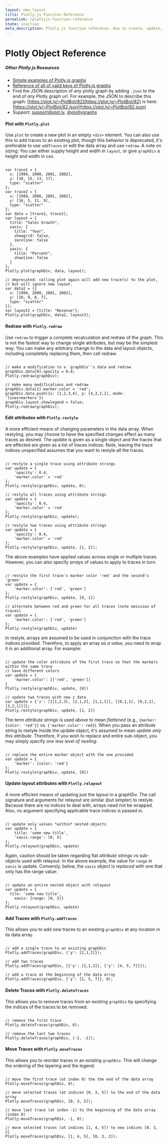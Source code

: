 ```yaml
---
layout: new_layout
title: Plotly.js Function Reference
permalink: /plotlyjs-function-reference
state: inactive
meta_description: Plotly.js function reference. How to create, update, and modify graphs drawn with Plotly's Javascript Graphing Library.
---
```


# Plotly Object Reference


##### Other Plotly.js Resources
- [Simple examples of Plotly.js graphs](https://plot.ly/javascript-graphing-library/)
- [Reference of all of valid keys of Plotly.js graphs](https://plot.ly/javascript-graphing-library/reference)
- Find the JSON description of *any* plotly graph by adding `.json` to the end of *any* Plotly graph url.
  For example, the JSON to describe this graph: [https://plot.ly/~PlotBot/82](https://plot.ly/~PlotBot/82)
  is here: [https://plot.ly/~PlotBot/82.json](https://plot.ly/~PlotBot/82.json)
- Support: <support@plot.ly>, [@plotlygraphs](https://twitter.com/plotlygraphs)


#### Plot with `Plotly.plot`
Use `plot` to create a new plot in an empty `<div>` element. You can also use this to add traces to an existing plot, though this behavior is deprecated, it's preferable to use `addTraces` or edit the data array and use `redraw`.
A note on sizing: You can either supply height and width in `layout`, or give `graphDiv` a height and width in css.


<pre><code>
var trace1 = {
  x: [1999, 2000, 2001, 2002],
  y: [10, 15, 13, 17],
  type: "scatter"
};
var trace2 = {
  x: [1999, 2000, 2001, 2002],
  y: [16, 5, 11, 9],
  type: "scatter"
};
var data = [trace1, trace2];
var layout = {
  title: "Sales Growth",
  xaxis: {
    title: "Year",
    showgrid: false,
    zeroline: false
  },
  yaxis: {
    title: "Percent",
    showline: false
  }
};
Plotly.plot(graphDiv, data, layout);

// deprecated: calling plot again will add new trace(s) to the plot,
// but will ignore new layout.
var data2 = [{
  x: [1999, 2000, 2001, 2002],
  y: [10, 9, 8, 7],
  type: "scatter"
}];
var layout2 = {title: "Revenue"};
Plotly.plot(graphDiv, data2, layout2);
</code></pre>


#### Redraw with `Plotly.redraw`
Use `redraw` to trigger a complete recalculation and redraw of the graph. This is not the fastest way to change single attributes, but may be the simplest way. You can make any arbitrary change to the data and layout objects, including completely replacing them, then call redraw.

<pre><code>
// make a modification to a `graphDiv`'s data and redraw
graphDiv.data[0].opacity = 0.4;
Plotly.redraw(graphDiv);

// make many modifications and redraw
graphDiv.data[1].marker.color = 'red';
graphDiv.data.push({x: [1,2,3,4], y: [4,3,2,1], mode: 'lines+markers'})
graphDiv.layout.showlegend = false;
Plotly.redraw(graphDiv);
</code></pre>

#### Edit attributes with `Plotly.restyle`
A more efficient means of changing parameters in the data array. When restyling, you may choose to have the specified changes effect as many traces as desired. The update is given as a single object and the traces that are effected are given as a list of traces indices. Note, leaving the trace indices unspecified assumes that you want to restyle *all* the traces.

<pre><code>
// restyle a single trace using attribute strings
var update = {
    'opacity': 0.4,
    'marker.color' = 'red'
};
Plotly.restyle(graphDiv, update, 0);

// restyle all traces using attribute strings
var update = {
    'opacity': 0.4,
    'marker.color' = 'red'
};
Plotly.restyle(graphDiv, update);

// restyle two traces using attribute strings
var update = {
    'opacity': 0.4,
    'marker.color' = 'red'
};
Plotly.restyle(graphDiv, update, [1, 2]);
</code></pre>

The above examples have applied values across single or multiple traces. However, you can also specify *arrays* of values to apply to traces *in turn*.

<pre><code>
// restyle the first trace's marker color 'red' and the second's 'green'
var update = {
    'marker.color': ['red', 'green']
};
Plotly.restyle(graphDiv, update, [0, 1])

// alternate between red and green for all traces (note omission of traces)
var update = {
    'marker.color': ['red', 'green']
};
Plotly.restyle(graphDiv, update)
</code></pre>

In restyle, arrays are assumed to be used in conjunction with the trace indices provided. Therefore, to apply an array *as a value*, you need to wrap it in an additional array. For example:

<pre><code>
// update the color attribute of the first trace so that the markers within the same trace
// have different colors
var update = {
    'marker.color': [['red', 'green']]
}
Plotly.restyle(graphDiv, update, [0])

// update two traces with new z data
var update = {'z': [[[1,2,3], [2,1,2], [1,1,1]], [[0,1,1], [0,2,1], [3,2,1]]]};
Plotly.restyle(graphDiv, update, [1, 2])
</code></pre>

The term *attribute strings* is used above to mean *flattened* (e.g., `{marker: {color: 'red'}}` vs. `{'marker.color': red}`). When you pass an attribute string to restyle inside the update object, it's assumed to mean *update only this attribute*. Therefore, if you wish to replace and entire sub-object, you may simply specify *one less level of nesting*.

<pre><code>
// replace the entire marker object with the one provided
var update = {
    'marker': {color: 'red'}
};
Plotly.restyle(graphDiv, update, [0])
</code></pre>

#### Update layout attributes with `Plotly.relayout`
A more efficient means of updating just the layout in a graphDiv. The call signature and arguments for relayout are similar (but simpler) to restyle. Because there are no indices to deal with, arrays need not be wrapped. Also, no argument specifying applicable trace indices is passed in.

<pre><code>
// update only values *within* nested objects
var update = {
    title: 'some new title',
    'xaxis.range': [0, 5]
};
Plotly.relayout(graphDiv, update)
</code></pre>

Again, caution should be taken regarding flat *attribute strings* vs sub-objects used with relayout. In the above example, the value for `range` *in* `xaxis` is update. Conversly, below, the `xaxis` object is *replaced* with one that only has the range value:

<pre><code>
// update an entire nested object with relayout
var update = {
  tile: 'some new title',
    xaxis: {range: [0, 5]}
};
Plotly.relayout(graphDiv, update)
</code></pre>

#### Add Traces with `Plotly.addTraces`
This allows you to add *new* traces to an existing `graphDiv` at any location in its data array.

<pre><code>
// add a single trace to an existing graphDiv
Plotly.addTraces(graphDiv, {'y': [2,1,2]});

// add two traces
Plotly.addTraces(graphDiv, [{'y': [2,1,2]}, {'y': [4, 5, 7]}]);

// add a trace at the beginning of the data array
Plotly.addTraces(graphDiv, {'y': [1, 5, 7]}, 0);
</code></pre>

#### Delete Traces with `Plotly.deleteTraces`
This allows you to remove traces from an existing `graphDiv` by specifying the indices of the traces to be removed.

<pre><code>
// remove the first trace
Plotly.deleteTraces(graphDiv, 0);

// remove the last two traces
Plotly.deleteTraces(graphDiv, [-2, -1]);
</code></pre>

#### Move Traces with `Plotly.moveTraces`
This allows you to reorder traces in an existing `graphDiv`. This will change the ordering of the layering and the legend.

<pre><code>
// move the first trace (at index 0) the the end of the data array
Plotly.moveTraces(graphDiv, 0);

// move selected traces (at indices [0, 3, 5]) to the end of the data array
Plotly.moveTraces(graphDiv, [0, 3, 5]);

// move last trace (at index -1) to the beginning of the data array (index 0)
Plotly.moveTraces(graphDiv, -1, 0);

// move selected traces (at indices [1, 4, 5]) to new indices [0, 3, 2]
Plotly.moveTraces(graphDiv, [1, 4, 5], [0, 3, 2]);
</code></pre>

